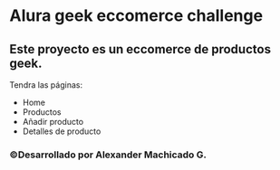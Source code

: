 # **Alura geek eccomerce challenge**
## Este proyecto es un eccomerce de productos geek.
Tendra las páginas:
- Home
- Productos
- Añadir producto
- Detalles de producto
### &copy;Desarrollado por Alexander Machicado G.